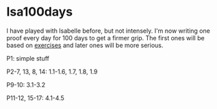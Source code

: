 # Isa100days

I have played with Isabelle before, but not intensely.
I'm now writing one proof every day for 100 days to get a firmer grip.
The first ones will be based on [exercises](https://isabelle.in.tum.de/exercises/) and later ones will be more serious.

P1: simple stuff

P2-7, 13, 8, 14: 1.1-1.6, 1.7, 1.8, 1.9

P9-10: 3.1-3.2

P11-12, 15-17: 4.1-4.5